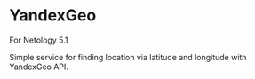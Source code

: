 # YandexGeo
For Netology 5.1

Simple service for finding location via latitude and longitude with YandexGeo API.
